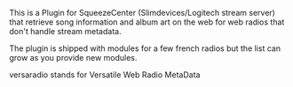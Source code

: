 This is a Plugin for SqueezeCenter (Slimdevices/Logitech stream server) that retrieve song information and album art on the web for web radios that don't handle stream metadata.

The plugin is shipped with modules for a few french radios but the list can grow as you provide new modules.

versaradio stands for Versatile Web Radio MetaData